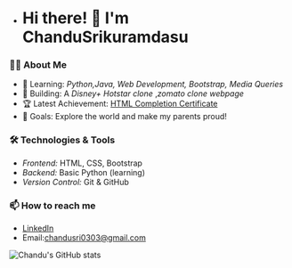 - # Hi there! 👋 I'm ChanduSrikuramdasu  

### 👨‍💻 About Me
- 🌱 Learning: *Python,Java, Web Development, Bootstrap, Media Queries*  
- 🚀 Building: A *Disney+ Hotstar clone* ,*zomato clone webpage*
- 🏆 Latest Achievement: [HTML Completion Certificate](https://linkedin.com/in/chandu-sri-kuramdasu-75872132b)
- 🎯 Goals: Explore the world and make my parents proud!

### 🛠 Technologies & Tools
- *Frontend:* HTML, CSS, Bootstrap  
- *Backend:* Basic Python (learning)
- *Version Control:* Git & GitHub  

### 📫 How to reach me
- [LinkedIn](https://linkedin.com/in/chandu-sri-kuramdasu-75872132b)
- Email:chandusri0303@gmail.com

![Chandu's GitHub stats](https://github-readme-stats.vercel.app/api?username=chandusrikuramdasu&show_icons=true&theme=radical)

